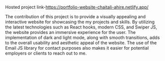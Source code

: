 Hosted project link-https://portfolio-website-chaitali-ahire.netlify.app/

The contribution of this project is to provide a visually appealing and interactive website for showcasing the my projects and skills. By utilizing the latest technologies such as React hooks, modern CSS, and Swiper JS, the website provides an immersive experience for the user. The implementation of dark and light mode, along with smooth transitions, adds to the overall usability and aesthetic appeal of the website. The use of the Email JS library for contact purposes also makes it easier for potential employers or clients to reach out to me.
